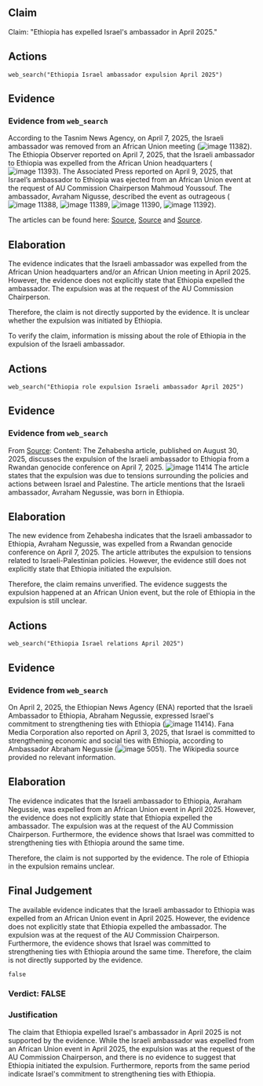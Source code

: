 ## Claim
Claim: "Ethiopia has expelled Israel's ambassador in April 2025."

## Actions
```
web_search("Ethiopia Israel ambassador expulsion April 2025")
```

## Evidence
### Evidence from `web_search`
According to the Tasnim News Agency, on April 7, 2025, the Israeli ambassador was removed from an African Union meeting (![image 11382](media/2025-08-31_10-00-1756634432-059108.jpg)). The Ethiopia Observer reported on April 7, 2025, that the Israeli ambassador to Ethiopia was expelled from the African Union headquarters (![image 11393](media/2025-08-31_10-00-1756634454-435151.jpg)). The Associated Press reported on April 9, 2025, that Israel’s ambassador to Ethiopia was ejected from an African Union event at the request of AU Commission Chairperson Mahmoud Youssouf. The ambassador, Avraham Nigusse, described the event as outrageous (![image 11388](media/2025-08-31_10-00-1756634440-639877.jpg), ![image 11389](media/2025-08-31_10-00-1756634441-201676.jpg), ![image 11390](media/2025-08-31_10-00-1756634441-789921.jpg), ![image 11392](media/2025-08-31_10-00-1756634442-728334.jpg)).

The articles can be found here: [Source](https://www.tasnimnews.com/en/news/2025/04/07/3286985/israeli-ambassador-removed-from-african-union-meeting), [Source](https://wtop.com/world/2025/04/israels-ambassador-is-ejected-from-an-african-union-event/) and [Source](https://www.ethiopiaobserver.com/2025/04/07/israeli-ambassador-to-ethiopia-expelled-from-african-union-headquarters-despite-invite/).


## Elaboration
The evidence indicates that the Israeli ambassador was expelled from the African Union headquarters and/or an African Union meeting in April 2025. However, the evidence does not explicitly state that Ethiopia expelled the ambassador. The expulsion was at the request of the AU Commission Chairperson.

Therefore, the claim is not directly supported by the evidence. It is unclear whether the expulsion was initiated by Ethiopia.

To verify the claim, information is missing about the role of Ethiopia in the expulsion of the Israeli ambassador.


## Actions
```
web_search("Ethiopia role expulsion Israeli ambassador April 2025")
```

## Evidence
### Evidence from `web_search`
From [Source](https://zehabesha.com/the-expulsion-of-african-born-black-jews-by-the-african-union/): 
Content: The Zehabesha article, published on August 30, 2025, discusses the expulsion of the Israeli ambassador to Ethiopia from a Rwandan genocide conference on April 7, 2025. ![image 11414](media/2025-08-31_10-05-1756634720-738070.jpg) The article states that the expulsion was due to tensions surrounding the policies and actions between Israel and Palestine. The article mentions that the Israeli ambassador, Avraham Negussie, was born in Ethiopia.


## Elaboration
The new evidence from Zehabesha indicates that the Israeli ambassador to Ethiopia, Avraham Negussie, was expelled from a Rwandan genocide conference on April 7, 2025. The article attributes the expulsion to tensions related to Israeli-Palestinian policies. However, the evidence still does not explicitly state that Ethiopia initiated the expulsion.

Therefore, the claim remains unverified. The evidence suggests the expulsion happened at an African Union event, but the role of Ethiopia in the expulsion is still unclear.


## Actions
```
web_search("Ethiopia Israel relations April 2025")
```

## Evidence
### Evidence from `web_search`
On April 2, 2025, the Ethiopian News Agency (ENA) reported that the Israeli Ambassador to Ethiopia, Abraham Negussie, expressed Israel's commitment to strengthening ties with Ethiopia (![image 11414](media/2025-08-31_10-05-1756634720-738070.jpg)). Fana Media Corporation also reported on April 3, 2025, that Israel is committed to strengthening economic and social ties with Ethiopia, according to Ambassador Abraham Negussie (![image 5051](media/2025-08-23_01-29-1755912546-305304.jpg)). The Wikipedia source provided no relevant information.


## Elaboration
The evidence indicates that the Israeli ambassador to Ethiopia, Avraham Negussie, was expelled from an African Union event in April 2025. However, the evidence does not explicitly state that Ethiopia expelled the ambassador. The expulsion was at the request of the AU Commission Chairperson. Furthermore, the evidence shows that Israel was committed to strengthening ties with Ethiopia around the same time.

Therefore, the claim is not supported by the evidence. The role of Ethiopia in the expulsion remains unclear.


## Final Judgement
The available evidence indicates that the Israeli ambassador to Ethiopia was expelled from an African Union event in April 2025. However, the evidence does not explicitly state that Ethiopia expelled the ambassador. The expulsion was at the request of the AU Commission Chairperson. Furthermore, the evidence shows that Israel was committed to strengthening ties with Ethiopia around the same time. Therefore, the claim is not directly supported by the evidence.

`false`


### Verdict: FALSE

### Justification
The claim that Ethiopia expelled Israel's ambassador in April 2025 is not supported by the evidence. While the Israeli ambassador was expelled from an African Union event in April 2025, the expulsion was at the request of the AU Commission Chairperson, and there is no evidence to suggest that Ethiopia initiated the expulsion. Furthermore, reports from the same period indicate Israel's commitment to strengthening ties with Ethiopia.

